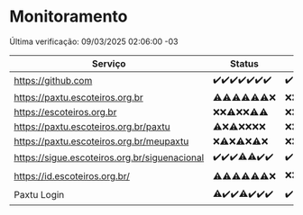 # Monitoramento

Última verificação: 09/03/2025 02:06:00 -03

|Serviço|Status|Últimas 24h|
|---|---|---|
|https://github.com|<span title="2025-03-02: OK=23">✔️</span><span title="2025-03-03: OK=23">✔️</span><span title="2025-03-04: OK=23">✔️</span><span title="2025-03-05: OK=23">✔️</span><span title="2025-03-06: OK=23">✔️</span><span title="2025-03-07: OK=23">✔️</span><span title="2025-03-08: OK=5">✔️</span>|<span title="08/03/2025 02:06:00 -03 : 200">✔️</span><span title="08/03/2025 03:09:00 -03 : 200">✔️</span><span title="08/03/2025 04:06:00 -03 : 200">✔️</span><span title="08/03/2025 05:08:00 -03 : 200">✔️</span><span title="08/03/2025 06:07:00 -03 : 200">✔️</span><span title="08/03/2025 07:07:00 -03 : 200">✔️</span><span title="08/03/2025 08:06:00 -03 : 200">✔️</span><span title="08/03/2025 09:11:00 -03 : 200">✔️</span><span title="08/03/2025 10:06:00 -03 : 200">✔️</span><span title="08/03/2025 11:04:00 -03 : 200">✔️</span><span title="08/03/2025 12:06:00 -03 : 200">✔️</span><span title="08/03/2025 13:07:00 -03 : 200">✔️</span><span title="08/03/2025 14:03:00 -03 : 200">✔️</span><span title="08/03/2025 15:08:00 -03 : 200">✔️</span><span title="08/03/2025 16:05:00 -03 : 200">✔️</span><span title="08/03/2025 17:06:00 -03 : 200">✔️</span><span title="08/03/2025 18:04:00 -03 : 200">✔️</span><span title="08/03/2025 19:06:00 -03 : 200">✔️</span><span title="08/03/2025 20:06:00 -03 : 200">✔️</span><span title="08/03/2025 21:37:00 -03 : 200">✔️</span><span title="08/03/2025 22:55:00 -03 : 200">✔️</span><span title="08/03/2025 23:27:00 -03 : 200">✔️</span><span title="09/03/2025 00:08:00 -03 : 200">✔️</span><span title="09/03/2025 01:08:00 -03 : 200">✔️</span><span title="09/03/2025 02:06:00 -03 : 200">✔️</span>|
|https://paxtu.escoteiros.org.br|<span title="2025-03-02: OK=1, Falhas=22">⚠️</span><span title="2025-03-03: OK=1, Falhas=22">⚠️</span><span title="2025-03-04: OK=3, Falhas=20">⚠️</span><span title="2025-03-05: OK=3, Falhas=20">⚠️</span><span title="2025-03-06: OK=3, Falhas=20">⚠️</span><span title="2025-03-07: OK=4, Falhas=19">⚠️</span><span title="2025-03-08: Falhas=5">❌</span>|<span title="08/03/2025 02:06:00 -03 : 403">❌</span><span title="08/03/2025 03:09:00 -03 : 403">❌</span><span title="08/03/2025 04:06:00 -03 : 403">❌</span><span title="08/03/2025 05:08:00 -03 : 403">❌</span><span title="08/03/2025 06:07:00 -03 : 403">❌</span><span title="08/03/2025 07:07:00 -03 : 403">❌</span><span title="08/03/2025 08:06:00 -03 : 403">❌</span><span title="08/03/2025 09:11:00 -03 : 403">❌</span><span title="08/03/2025 10:06:00 -03 : 403">❌</span><span title="08/03/2025 11:04:00 -03 : 403">❌</span><span title="08/03/2025 12:06:00 -03 : 403">❌</span><span title="08/03/2025 13:07:00 -03 : 403">❌</span><span title="08/03/2025 14:03:00 -03 : 403">❌</span><span title="08/03/2025 15:08:00 -03 : 403">❌</span><span title="08/03/2025 16:05:00 -03 : 403">❌</span><span title="08/03/2025 17:06:00 -03 : 403">❌</span><span title="08/03/2025 18:04:00 -03 : 403">❌</span><span title="08/03/2025 19:06:00 -03 : 403">❌</span><span title="08/03/2025 20:06:00 -03 : 403">❌</span><span title="08/03/2025 21:37:00 -03 : 403">❌</span><span title="08/03/2025 22:55:00 -03 : 403">❌</span><span title="08/03/2025 23:27:00 -03 : 403">❌</span><span title="09/03/2025 00:08:00 -03 : 403">❌</span><span title="09/03/2025 01:08:00 -03 : 403">❌</span><span title="09/03/2025 02:06:00 -03 : 403">❌</span>|
|https://escoteiros.org.br|<span title="2025-03-02: Falhas=23">❌</span><span title="2025-03-03: Falhas=23">❌</span><span title="2025-03-04: OK=1, Falhas=22">⚠️</span><span title="2025-03-05: Falhas=23">❌</span><span title="2025-03-06: Falhas=23">❌</span><span title="2025-03-07: OK=1, Falhas=22">⚠️</span><span title="2025-03-08: OK=1, Falhas=4">⚠️</span>|<span title="08/03/2025 02:06:00 -03 : 403">❌</span><span title="08/03/2025 03:09:00 -03 : 403">❌</span><span title="08/03/2025 04:06:00 -03 : 403">❌</span><span title="08/03/2025 05:08:00 -03 : 403">❌</span><span title="08/03/2025 06:07:00 -03 : 403">❌</span><span title="08/03/2025 07:07:00 -03 : 403">❌</span><span title="08/03/2025 08:06:00 -03 : 403">❌</span><span title="08/03/2025 09:11:00 -03 : 403">❌</span><span title="08/03/2025 10:06:00 -03 : 403">❌</span><span title="08/03/2025 11:04:00 -03 : 403">❌</span><span title="08/03/2025 12:06:00 -03 : 403">❌</span><span title="08/03/2025 13:07:00 -03 : 403">❌</span><span title="08/03/2025 14:03:00 -03 : 403">❌</span><span title="08/03/2025 15:08:00 -03 : 403">❌</span><span title="08/03/2025 16:05:00 -03 : 403">❌</span><span title="08/03/2025 17:06:00 -03 : 403">❌</span><span title="08/03/2025 18:04:00 -03 : 403">❌</span><span title="08/03/2025 19:06:00 -03 : 403">❌</span><span title="08/03/2025 20:06:00 -03 : 403">❌</span><span title="08/03/2025 21:37:00 -03 : 403">❌</span><span title="08/03/2025 22:55:00 -03 : 403">❌</span><span title="08/03/2025 23:27:00 -03 : 403">❌</span><span title="09/03/2025 00:08:00 -03 : 403">❌</span><span title="09/03/2025 01:08:00 -03 : 403">❌</span><span title="09/03/2025 02:06:00 -03 : 403">❌</span>|
|https://paxtu.escoteiros.org.br/paxtu|<span title="2025-03-02: OK=1, Falhas=22">⚠️</span><span title="2025-03-03: Falhas=23">❌</span><span title="2025-03-04: OK=1, Falhas=22">⚠️</span><span title="2025-03-05: Falhas=23">❌</span><span title="2025-03-06: Falhas=23">❌</span><span title="2025-03-07: Falhas=23">❌</span><span title="2025-03-08: Falhas=5">❌</span>|<span title="08/03/2025 02:06:00 -03 : 403">❌</span><span title="08/03/2025 03:09:00 -03 : 403">❌</span><span title="08/03/2025 04:06:00 -03 : 403">❌</span><span title="08/03/2025 05:08:00 -03 : 403">❌</span><span title="08/03/2025 06:07:00 -03 : 403">❌</span><span title="08/03/2025 07:07:00 -03 : 403">❌</span><span title="08/03/2025 08:06:00 -03 : 403">❌</span><span title="08/03/2025 09:11:00 -03 : 403">❌</span><span title="08/03/2025 10:06:00 -03 : 403">❌</span><span title="08/03/2025 11:04:00 -03 : 403">❌</span><span title="08/03/2025 12:06:00 -03 : 403">❌</span><span title="08/03/2025 13:07:00 -03 : 403">❌</span><span title="08/03/2025 14:03:00 -03 : 403">❌</span><span title="08/03/2025 15:08:00 -03 : 403">❌</span><span title="08/03/2025 16:05:00 -03 : 403">❌</span><span title="08/03/2025 17:06:00 -03 : 403">❌</span><span title="08/03/2025 18:04:00 -03 : 403">❌</span><span title="08/03/2025 19:06:00 -03 : 403">❌</span><span title="08/03/2025 20:06:00 -03 : 403">❌</span><span title="08/03/2025 21:37:00 -03 : 403">❌</span><span title="08/03/2025 22:55:00 -03 : 403">❌</span><span title="08/03/2025 23:27:00 -03 : 403">❌</span><span title="09/03/2025 00:08:00 -03 : 403">❌</span><span title="09/03/2025 01:08:00 -03 : 403">❌</span><span title="09/03/2025 02:06:00 -03 : 403">❌</span>|
|https://paxtu.escoteiros.org.br/meupaxtu|<span title="2025-03-02: Falhas=23">❌</span><span title="2025-03-03: OK=2, Falhas=21">⚠️</span><span title="2025-03-04: Falhas=23">❌</span><span title="2025-03-05: OK=1, Falhas=22">⚠️</span><span title="2025-03-06: Falhas=23">❌</span><span title="2025-03-07: OK=1, Falhas=22">⚠️</span><span title="2025-03-08: Falhas=5">❌</span>|<span title="08/03/2025 02:06:00 -03 : 403">❌</span><span title="08/03/2025 03:09:00 -03 : 403">❌</span><span title="08/03/2025 04:06:00 -03 : 403">❌</span><span title="08/03/2025 05:08:00 -03 : 403">❌</span><span title="08/03/2025 06:07:00 -03 : 403">❌</span><span title="08/03/2025 07:07:00 -03 : 403">❌</span><span title="08/03/2025 08:06:00 -03 : 403">❌</span><span title="08/03/2025 09:11:00 -03 : 403">❌</span><span title="08/03/2025 10:06:00 -03 : 403">❌</span><span title="08/03/2025 11:04:00 -03 : 403">❌</span><span title="08/03/2025 12:06:00 -03 : 403">❌</span><span title="08/03/2025 13:07:00 -03 : 403">❌</span><span title="08/03/2025 14:03:00 -03 : 403">❌</span><span title="08/03/2025 15:08:00 -03 : 403">❌</span><span title="08/03/2025 16:05:00 -03 : 403">❌</span><span title="08/03/2025 17:06:00 -03 : 403">❌</span><span title="08/03/2025 18:04:00 -03 : 403">❌</span><span title="08/03/2025 19:06:00 -03 : 403">❌</span><span title="08/03/2025 20:06:00 -03 : 403">❌</span><span title="08/03/2025 21:37:00 -03 : 403">❌</span><span title="08/03/2025 22:55:00 -03 : 403">❌</span><span title="08/03/2025 23:27:00 -03 : 403">❌</span><span title="09/03/2025 00:08:00 -03 : 403">❌</span><span title="09/03/2025 01:08:00 -03 : 403">❌</span><span title="09/03/2025 02:06:00 -03 : 403">❌</span>|
|https://sigue.escoteiros.org.br/siguenacional|<span title="2025-03-02: OK=23">✔️</span><span title="2025-03-03: OK=23">✔️</span><span title="2025-03-04: OK=23">✔️</span><span title="2025-03-05: OK=22, Falhas=1">⚠️</span><span title="2025-03-06: OK=22, Falhas=1">⚠️</span><span title="2025-03-07: OK=23">✔️</span><span title="2025-03-08: OK=5">✔️</span>|<span title="08/03/2025 02:06:00 -03 : 200">✔️</span><span title="08/03/2025 03:09:00 -03 : 200">✔️</span><span title="08/03/2025 04:06:00 -03 : 200">✔️</span><span title="08/03/2025 05:08:00 -03 : 200">✔️</span><span title="08/03/2025 06:07:00 -03 : 200">✔️</span><span title="08/03/2025 07:07:00 -03 : 200">✔️</span><span title="08/03/2025 08:06:00 -03 : 200">✔️</span><span title="08/03/2025 09:11:00 -03 : 200">✔️</span><span title="08/03/2025 10:06:00 -03 : 200">✔️</span><span title="08/03/2025 11:04:00 -03 : 200">✔️</span><span title="08/03/2025 12:06:00 -03 : 200">✔️</span><span title="08/03/2025 13:07:00 -03 : 200">✔️</span><span title="08/03/2025 14:03:00 -03 : 200">✔️</span><span title="08/03/2025 15:08:00 -03 : 200">✔️</span><span title="08/03/2025 16:05:00 -03 : 200">✔️</span><span title="08/03/2025 17:06:00 -03 : 200">✔️</span><span title="08/03/2025 18:04:00 -03 : 200">✔️</span><span title="08/03/2025 19:06:00 -03 : 200">✔️</span><span title="08/03/2025 20:06:00 -03 : 200">✔️</span><span title="08/03/2025 21:37:00 -03 : 200">✔️</span><span title="08/03/2025 22:55:00 -03 : 200">✔️</span><span title="08/03/2025 23:27:00 -03 : 200">✔️</span><span title="09/03/2025 00:08:00 -03 : 200">✔️</span><span title="09/03/2025 01:08:00 -03 : 200">✔️</span><span title="09/03/2025 02:06:00 -03 : 200">✔️</span>|
|https://id.escoteiros.org.br/|<span title="2025-03-02: OK=1, Falhas=22">⚠️</span><span title="2025-03-03: OK=2, Falhas=21">⚠️</span><span title="2025-03-04: OK=2, Falhas=21">⚠️</span><span title="2025-03-05: OK=5, Falhas=18">⚠️</span><span title="2025-03-06: OK=2, Falhas=21">⚠️</span><span title="2025-03-07: OK=1, Falhas=22">⚠️</span><span title="2025-03-08: Falhas=5">❌</span>|<span title="08/03/2025 02:06:00 -03 : 403">❌</span><span title="08/03/2025 03:09:00 -03 : 403">❌</span><span title="08/03/2025 04:06:00 -03 : 403">❌</span><span title="08/03/2025 05:08:00 -03 : 403">❌</span><span title="08/03/2025 06:07:00 -03 : 403">❌</span><span title="08/03/2025 07:07:00 -03 : 403">❌</span><span title="08/03/2025 08:06:00 -03 : 403">❌</span><span title="08/03/2025 09:11:00 -03 : 403">❌</span><span title="08/03/2025 10:06:00 -03 : 403">❌</span><span title="08/03/2025 11:04:00 -03 : 403">❌</span><span title="08/03/2025 12:06:00 -03 : 403">❌</span><span title="08/03/2025 13:07:00 -03 : 403">❌</span><span title="08/03/2025 14:03:00 -03 : 403">❌</span><span title="08/03/2025 15:08:00 -03 : 200">✔️</span><span title="08/03/2025 16:06:00 -03 : 403">❌</span><span title="08/03/2025 17:06:00 -03 : 403">❌</span><span title="08/03/2025 18:04:00 -03 : 403">❌</span><span title="08/03/2025 19:06:00 -03 : 403">❌</span><span title="08/03/2025 20:06:00 -03 : 403">❌</span><span title="08/03/2025 21:37:00 -03 : 403">❌</span><span title="08/03/2025 22:55:00 -03 : 403">❌</span><span title="08/03/2025 23:27:00 -03 : 403">❌</span><span title="09/03/2025 00:08:00 -03 : 200">✔️</span><span title="09/03/2025 01:08:00 -03 : 403">❌</span><span title="09/03/2025 02:06:00 -03 : 200">✔️</span>|
|Paxtu Login|<span title="2025-03-02: OK=22, Falhas=1">⚠️</span><span title="2025-03-03: OK=23">✔️</span><span title="2025-03-04: OK=23">✔️</span><span title="2025-03-05: OK=22, Falhas=1">⚠️</span><span title="2025-03-06: OK=23">✔️</span><span title="2025-03-07: OK=23">✔️</span><span title="2025-03-08: OK=5">✔️</span>|<span title="08/03/2025 02:06:00 -03 : 200">✔️</span><span title="08/03/2025 03:09:00 -03 : 200">✔️</span><span title="08/03/2025 04:06:00 -03 : 200">✔️</span><span title="08/03/2025 05:08:00 -03 : 200">✔️</span><span title="08/03/2025 06:07:00 -03 : 200">✔️</span><span title="08/03/2025 07:07:00 -03 : 200">✔️</span><span title="08/03/2025 08:06:00 -03 : 200">✔️</span><span title="08/03/2025 09:11:00 -03 : 200">✔️</span><span title="08/03/2025 10:06:00 -03 : 200">✔️</span><span title="08/03/2025 11:04:00 -03 : 200">✔️</span><span title="08/03/2025 12:06:00 -03 : 200">✔️</span><span title="08/03/2025 13:07:00 -03 : 200">✔️</span><span title="08/03/2025 14:03:00 -03 : 200">✔️</span><span title="08/03/2025 15:08:00 -03 : 200">✔️</span><span title="08/03/2025 16:06:00 -03 : 200">✔️</span><span title="08/03/2025 17:06:00 -03 : 200">✔️</span><span title="08/03/2025 18:04:00 -03 : 200">✔️</span><span title="08/03/2025 19:06:00 -03 : 200">✔️</span><span title="08/03/2025 20:06:00 -03 : 200">✔️</span><span title="08/03/2025 21:37:00 -03 : 200">✔️</span><span title="08/03/2025 22:55:00 -03 : 200">✔️</span><span title="08/03/2025 23:27:00 -03 : 200">✔️</span><span title="09/03/2025 00:08:00 -03 : 200">✔️</span><span title="09/03/2025 01:08:00 -03 : 200">✔️</span><span title="09/03/2025 02:06:00 -03 : 200">✔️</span>|
